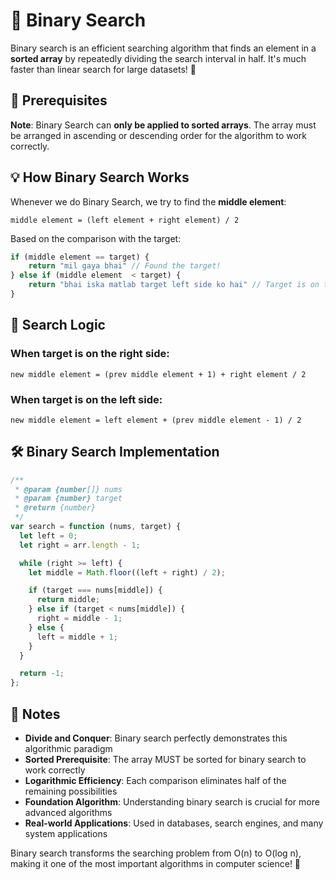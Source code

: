 # 🎯 Binary Search

Binary search is an efficient searching algorithm that finds an element in a **sorted array** by repeatedly dividing the search interval in half. It's much faster than linear search for large datasets! 🚀

## 📝 Prerequisites

**Note**: Binary Search can **only be applied to sorted arrays**. The array must be arranged in ascending or descending order for the algorithm to work correctly.

## 💡 How Binary Search Works

Whenever we do Binary Search, we try to find the **middle element**:

```
middle element = (left element + right element) / 2
```

Based on the comparison with the target:

```js
if (middle element == target) {
    return "mil gaya bhai" // Found the target!
} else if (middle element  < target) {
    return "bhai iska matlab target left side ko hai" // Target is on the left side
}
```

## 🔄 Search Logic

### When target is on the **right side**:

```
new middle element = (prev middle element + 1) + right element / 2
```

### When target is on the **left side**:

```
new middle element = left element + (prev middle element - 1) / 2
```

## 🛠️ Binary Search Implementation

```js
/**
 * @param {number[]} nums
 * @param {number} target
 * @return {number}
 */
var search = function (nums, target) {
  let left = 0;
  let right = arr.length - 1;

  while (right >= left) {
    let middle = Math.floor((left + right) / 2);

    if (target === nums[middle]) {
      return middle;
    } else if (target < nums[middle]) {
      right = middle - 1;
    } else {
      left = middle + 1;
    }
  }

  return -1;
};
```

## 📝 Notes

- **Divide and Conquer**: Binary search perfectly demonstrates this algorithmic paradigm
- **Sorted Prerequisite**: The array MUST be sorted for binary search to work correctly
- **Logarithmic Efficiency**: Each comparison eliminates half of the remaining possibilities
- **Foundation Algorithm**: Understanding binary search is crucial for more advanced algorithms
- **Real-world Applications**: Used in databases, search engines, and many system applications

Binary search transforms the searching problem from O(n) to O(log n), making it one of the most important algorithms in computer science! 🌟
